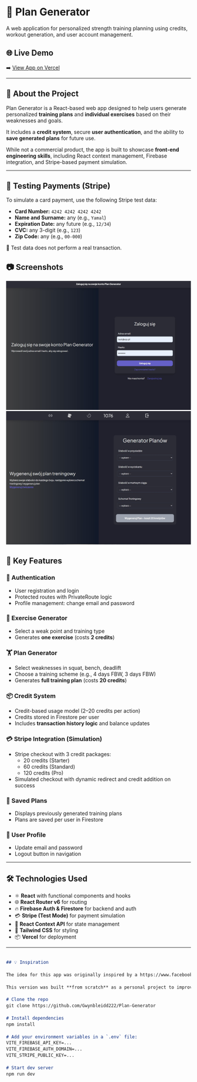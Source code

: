 # 💪 Plan Generator

A web application for personalized strength training planning using credits, workout generation, and user account management.

## 🌐 Live Demo

➡️ [View App on Vercel](https://plan-generator-coral.vercel.app/login)

---

## 🧠 About the Project

Plan Generator is a React-based web app designed to help users generate personalized **training plans** and **individual exercises** based on their weaknesses and goals.

It includes a **credit system**, secure **user authentication**, and the ability to **save generated plans** for future use.

While not a commercial product, the app is built to showcase **front-end engineering skills**, including React context management, Firebase integration, and Stripe-based payment simulation.

---
## 🧪 Testing Payments (Stripe)

To simulate a card payment, use the following Stripe test data:

- **Card Number:** `4242 4242 4242 4242`
- **Name and Surname:** any (e.g., `Yamal`)
- **Expiration Date:** any future (e.g., `12/34`)
- **CVC:** any 3-digit (e.g., `123`)
- **Zip Code:** any (e.g., `00-000`)

🔐 Test data does not perform a real transaction.

## 📷 Screenshots
![Login Page](./screenshots/login.jpg)
![Plan Generator](./screenshots/Plan-Generator.jpg)

## 🚀 Key Features

### 🔐 Authentication
- User registration and login
- Protected routes with PrivateRoute logic
- Profile management: change email and password

### 🧠 Exercise Generator
- Select a weak point and training type
- Generates **one exercise** (costs **2 credits**)

### 🏋️ Plan Generator
- Select weaknesses in squat, bench, deadlift
- Choose a training scheme (e.g., 4 days FBW, 3 days FBW)
- Generates **full training plan** (costs **20 credits**)

### 📦 Credit System
- Credit-based usage model (2–20 credits per action)
- Credits stored in Firestore per user
- Includes **transaction history logic** and balance updates

### 💳 Stripe Integration (Simulation)
- Stripe checkout with 3 credit packages:
  - 20 credits (Starter)
  - 60 credits (Standard)
  - 120 credits (Pro)
- Simulated checkout with dynamic redirect and credit addition on success

### 📁 Saved Plans
- Displays previously generated training plans
- Plans are saved per user in Firestore

### 👤 User Profile
- Update email and password
- Logout button in navigation

---

## 🛠️ Technologies Used

- ⚛️ **React** with functional components and hooks
- 🌐 **React Router v6** for routing
- 🔥 **Firebase Auth & Firestore** for backend and auth
- 💳 **Stripe (Test Mode)** for payment simulation
- 🧠 **React Context API** for state management
- 🎨 **Tailwind CSS** for styling
- 📦 **Vercel** for deployment

---


```md

## 💡 Inspiration

The idea for this app was originally inspired by a https://www.facebook.com/ExerciseGenerator project from 2022, which has since been abandoned. The original creators are no longer active, and the official page and social media presence are inactive.

This version was built **from scratch** as a personal project to improve full-stack development skills and present a modern, clean, and fully working version of the concept. Screenshots and short videos from the original app served as a loose reference point.

# Clone the repo
git clone https://github.com/Gwynbleidd222/Plan-Generator

# Install dependencies
npm install

# Add your environment variables in a `.env` file:
VITE_FIREBASE_API_KEY=...
VITE_FIREBASE_AUTH_DOMAIN=...
VITE_STRIPE_PUBLIC_KEY=...

# Start dev server
npm run dev